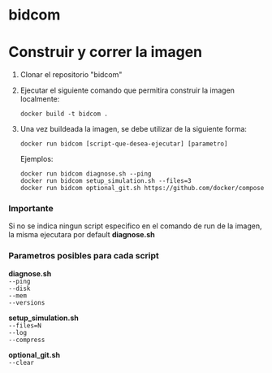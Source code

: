 # bidcom

# Construir y correr la imagen 

1. Clonar el repositorio "bidcom"
2. Ejecutar el siguiente comando que permitira construir la imagen localmente:

   `docker build -t bidcom .` 

3. Una vez buildeada la imagen, se debe utilizar de la siguiente forma:

   `docker run bidcom [script-que-desea-ejecutar] [parametro]`

   Ejemplos:

   `docker run bidcom diagnose.sh --ping` <br>
   `docker run bidcom setup_simulation.sh --files=3` <br>
   `docker run bidcom optional_git.sh https://github.com/docker/compose` <br>

### Importante 

Si no se indica ningun script especifico en el comando de run de la imagen, la misma ejecutara por default **diagnose.sh** 

### Parametros posibles para cada script 

**diagnose.sh** <br>
`--ping` <br>
`--disk` <br>
`--mem` <br>
`--versions` <br>

**setup_simulation.sh** <br>
`--files=N` <br>
`--log` <br>
`--compress` <br>

**optional_git.sh** <br>
`--clear` <br>

   
